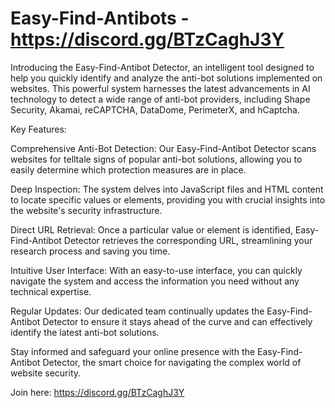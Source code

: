 # Easy-Find-Antibots - https://discord.gg/BTzCaghJ3Y

Introducing the Easy-Find-Antibot Detector, an intelligent tool designed to help you quickly identify and analyze the anti-bot solutions implemented on websites. This powerful system harnesses the latest advancements in AI technology to detect a wide range of anti-bot providers, including Shape Security, Akamai, reCAPTCHA, DataDome, PerimeterX, and hCaptcha.

Key Features:

Comprehensive Anti-Bot Detection: Our Easy-Find-Antibot Detector scans websites for telltale signs of popular anti-bot solutions, allowing you to easily determine which protection measures are in place.

Deep Inspection: The system delves into JavaScript files and HTML content to locate specific values or elements, providing you with crucial insights into the website's security infrastructure.

Direct URL Retrieval: Once a particular value or element is identified, Easy-Find-Antibot Detector retrieves the corresponding URL, streamlining your research process and saving you time.

Intuitive User Interface: With an easy-to-use interface, you can quickly navigate the system and access the information you need without any technical expertise.

Regular Updates: Our dedicated team continually updates the Easy-Find-Antibot Detector to ensure it stays ahead of the curve and can effectively identify the latest anti-bot solutions.

Stay informed and safeguard your online presence with the Easy-Find-Antibot Detector, the smart choice for navigating the complex world of website security.


Join here: https://discord.gg/BTzCaghJ3Y




                                                      